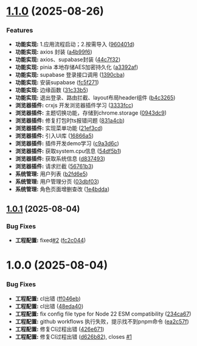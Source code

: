 # [1.1.0](https://github.com/zhangpanonline/enterprise-admin/compare/v1.0.1...v1.1.0) (2025-08-26)


### Features

* **功能实现:** 1.应用流程启动；2.按需导入 ([960401d](https://github.com/zhangpanonline/enterprise-admin/commit/960401d67aef44a670b34b1105f4131bb707fc29))
* **功能实现:** axios 封装 ([a4b99f6](https://github.com/zhangpanonline/enterprise-admin/commit/a4b99f658b4fb26a860818c08e25b9f9d2e603e6))
* **功能实现:** axios、supabase封装 ([44c7f32](https://github.com/zhangpanonline/enterprise-admin/commit/44c7f3259768a90c6ebaa1f4201e9fd6e8a98424))
* **功能实现:** pinia 本地存储AES加密持久化 ([a3392af](https://github.com/zhangpanonline/enterprise-admin/commit/a3392af1c309b9b342e8c080ea263e3aa7c1cc93))
* **功能实现:** supabase 登录接口调用 ([1390cba](https://github.com/zhangpanonline/enterprise-admin/commit/1390cbae5b6a1b6caaedb6472e1153b70cff7039))
* **功能实现:** 安装supabase ([fc5f271](https://github.com/zhangpanonline/enterprise-admin/commit/fc5f2718c4fac8c73234e6953a76b691e7d96e19))
* **功能实现:** 边缘函数 ([31c33b5](https://github.com/zhangpanonline/enterprise-admin/commit/31c33b5e3dfa2ae00f40f605db62c1a072955fb1))
* **功能实现:** 退出登录、路由拦截、layout布局header组件 ([b4c3265](https://github.com/zhangpanonline/enterprise-admin/commit/b4c3265043595febba36ef5ca361f6d54e96aaad))
* **浏览器插件:** crxjs 开发浏览器插件学习 ([3333fcc](https://github.com/zhangpanonline/enterprise-admin/commit/3333fccfe4f8af18a56e24201ddcc369ffb09246))
* **浏览器插件:** 主题切换功能，存储到chrome.storage ([0943dc9](https://github.com/zhangpanonline/enterprise-admin/commit/0943dc999f91dea462a7ff16e3e1afe5481fe0c9))
* **浏览器插件:** 修复打包时ts报错问题 ([831a4cb](https://github.com/zhangpanonline/enterprise-admin/commit/831a4cb4cf5b32937794e4b5efc26151746c4a39))
* **浏览器插件:** 实现菜单功能 ([21ef3cd](https://github.com/zhangpanonline/enterprise-admin/commit/21ef3cdfb12b68ddf04eebab5a91466a4c08a8c0))
* **浏览器插件:** 引入UI库 ([16866a5](https://github.com/zhangpanonline/enterprise-admin/commit/16866a522802f4617ef8eef2fb070d7d74ab9a49))
* **浏览器插件:** 插件开发demo学习 ([c9a3d6c](https://github.com/zhangpanonline/enterprise-admin/commit/c9a3d6c45b69f58e4f95daae3a44c008ecd94eeb))
* **浏览器插件:** 获取system.cpu信息 ([54df5b1](https://github.com/zhangpanonline/enterprise-admin/commit/54df5b1f19bcf78a1360cbff70db31799e983936))
* **浏览器插件:** 获取系统信息 ([d837493](https://github.com/zhangpanonline/enterprise-admin/commit/d837493cc272f5bde43696f4c59ec27e482f5356))
* **浏览器插件:** 请求拦截 ([56761b3](https://github.com/zhangpanonline/enterprise-admin/commit/56761b338da96c9422284975a69854642ec1a927))
* **系统管理:** 用户列表 ([b2fd6e5](https://github.com/zhangpanonline/enterprise-admin/commit/b2fd6e53f4721e31cc05e586ed16ce872b69ddbf))
* **系统管理:** 用户管理分页 ([03dbf03](https://github.com/zhangpanonline/enterprise-admin/commit/03dbf039cf519341ce841e852376670a392da247))
* **系统管理:** 角色页面增删查改 ([1e4bdda](https://github.com/zhangpanonline/enterprise-admin/commit/1e4bddaf77a5f579230cfb6aa42dec09e49280cb))

## [1.0.1](https://github.com/zhangpanonline/enterprise-admin/compare/v1.0.0...v1.0.1) (2025-08-04)


### Bug Fixes

* **工程配置:** fixed[#2](https://github.com/zhangpanonline/enterprise-admin/issues/2) ([fc2c044](https://github.com/zhangpanonline/enterprise-admin/commit/fc2c044b94593a00a441443038658a806342521f))

# 1.0.0 (2025-08-04)


### Bug Fixes

* **工程配置:** cI出错 ([ff046eb](https://github.com/zhangpanonline/enterprise-admin/commit/ff046eb49bb5f947ffe71e1f000581ba2a7a30e4))
* **工程配置:** cI出错 ([48eda40](https://github.com/zhangpanonline/enterprise-admin/commit/48eda4005a9d917880842f1328d1853effb258c3))
* **工程配置:** fix config file type for Node 22 ESM compatibility ([234ca67](https://github.com/zhangpanonline/enterprise-admin/commit/234ca6778bfcca3a73539a6f1ba63cbbf124f0e5))
* **工程配置:** github workflows 执行失败，提示找不到pnpm命令 ([ea2c57f](https://github.com/zhangpanonline/enterprise-admin/commit/ea2c57f602f78814ce12a92f6fe216d2983439b6))
* **工程配置:** 修复CI过程出错 ([426e671](https://github.com/zhangpanonline/enterprise-admin/commit/426e671e966ddae14fcd031b11366ccab54d5026))
* **工程配置:** 修复CI过程出错 ([d626b82](https://github.com/zhangpanonline/enterprise-admin/commit/d626b82bb78e0822aab2e1a1d1f59fc78cbedc29)), closes [#1](https://github.com/zhangpanonline/enterprise-admin/issues/1)
